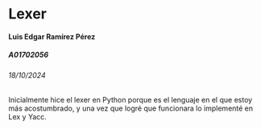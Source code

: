 # Lexer

#### Luis Edgar Ramírez Pérez
##### A01702056

###### 18/10/2024

Inicialmente hice el lexer en Python porque es el lenguaje en el que estoy más acostumbrado,
y una vez que logré que funcionara lo implementé en Lex y Yacc.

